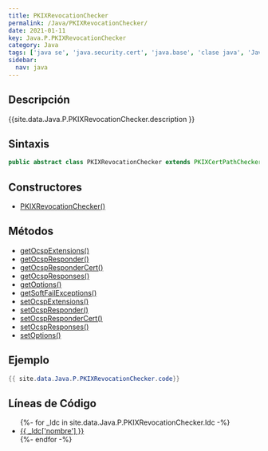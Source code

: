 ```yaml
---
title: PKIXRevocationChecker
permalink: /Java/PKIXRevocationChecker/
date: 2021-01-11
key: Java.P.PKIXRevocationChecker
category: Java
tags: ['java se', 'java.security.cert', 'java.base', 'clase java', 'Java 1.8']
sidebar: 
  nav: java
---
```


## Descripción
{{site.data.Java.P.PKIXRevocationChecker.description }}

## Sintaxis
~~~java
public abstract class PKIXRevocationChecker extends PKIXCertPathChecker
~~~

## Constructores
* [PKIXRevocationChecker()](/Java/PKIXRevocationChecker/PKIXRevocationChecker/)

## Métodos
* [getOcspExtensions()](/Java/PKIXRevocationChecker/getOcspExtensions)
* [getOcspResponder()](/Java/PKIXRevocationChecker/getOcspResponder)
* [getOcspResponderCert()](/Java/PKIXRevocationChecker/getOcspResponderCert)
* [getOcspResponses()](/Java/PKIXRevocationChecker/getOcspResponses)
* [getOptions()](/Java/PKIXRevocationChecker/getOptions)
* [getSoftFailExceptions()](/Java/PKIXRevocationChecker/getSoftFailExceptions)
* [setOcspExtensions()](/Java/PKIXRevocationChecker/setOcspExtensions)
* [setOcspResponder()](/Java/PKIXRevocationChecker/setOcspResponder)
* [setOcspResponderCert()](/Java/PKIXRevocationChecker/setOcspResponderCert)
* [setOcspResponses()](/Java/PKIXRevocationChecker/setOcspResponses)
* [setOptions()](/Java/PKIXRevocationChecker/setOptions)

## Ejemplo
~~~java
{{ site.data.Java.P.PKIXRevocationChecker.code}}
~~~

## Líneas de Código
<ul>
{%- for _ldc in site.data.Java.P.PKIXRevocationChecker.ldc -%}
   <li>
       <a href="{{_ldc['url'] }}">{{ _ldc['nombre'] }}</a>
   </li>
{%- endfor -%}
</ul>
